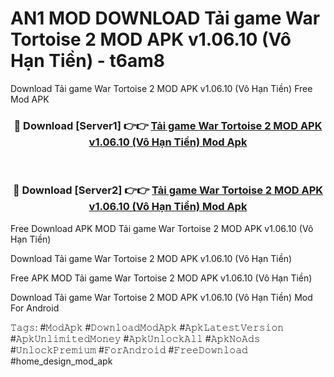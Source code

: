 # AN1 MOD DOWNLOAD Tải game War Tortoise 2 MOD APK v1.06.10 (Vô Hạn Tiền) - t6am8
Download Tải game War Tortoise 2 MOD APK v1.06.10 (Vô Hạn Tiền) Free Mod APK

<div align="center">
<h3>🔴 Download [Server1] 👉👉 <a href="https://apk-comot.site?title=Tải_game_War_Tortoise_2_MOD_APK_v1.06.10_(Vô_Hạn_Tiền)">Tải game War Tortoise 2 MOD APK v1.06.10 (Vô Hạn Tiền) Mod Apk</a></h3><br>

<h3>🔴 Download [Server2] 👉👉 <a href="https://apk-comot.site?title=Tải_game_War_Tortoise_2_MOD_APK_v1.06.10_(Vô_Hạn_Tiền)">Tải game War Tortoise 2 MOD APK v1.06.10 (Vô Hạn Tiền) Mod Apk</a></h3>
</div>


Free Download APK MOD Tải game War Tortoise 2 MOD APK v1.06.10 (Vô Hạn Tiền)

Download Tải game War Tortoise 2 MOD APK v1.06.10 (Vô Hạn Tiền) 

Free APK MOD Tải game War Tortoise 2 MOD APK v1.06.10 (Vô Hạn Tiền) 

Download Tải game War Tortoise 2 MOD APK v1.06.10 (Vô Hạn Tiền) Mod For Android

𝚃𝚊𝚐𝚜: #𝙼𝚘𝚍𝙰𝚙𝚔 #𝙳𝚘𝚠𝚗𝚕𝚘𝚊𝚍𝙼𝚘𝚍𝙰𝚙𝚔 #𝙰𝚙𝚔𝙻𝚊𝚝𝚎𝚜𝚝𝚅𝚎𝚛𝚜𝚒𝚘𝚗 #𝙰𝚙𝚔𝚄𝚗𝚕𝚒𝚖𝚒𝚝𝚎𝚍𝙼𝚘𝚗𝚎𝚢 #𝙰𝚙𝚔𝚄𝚗𝚕𝚘𝚌𝚔𝙰𝚕𝚕 #𝙰𝚙𝚔𝙽𝚘𝙰𝚍𝚜 #𝚄𝚗𝚕𝚘𝚌𝚔𝙿𝚛𝚎𝚖𝚒𝚞𝚖 #𝙵𝚘𝚛𝙰𝚗𝚍𝚛𝚘𝚒𝚍 #𝙵𝚛𝚎𝚎𝙳𝚘𝚠𝚗𝚕𝚘𝚊𝚍 #home_design_mod_apk